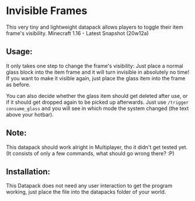 # Invisible Frames
This very tiny and lightweight datapack allows players to toggle their item frame's visibility. Minecraft 1.16 - Latest Snapshot (20w12a)

## Usage:
It only takes one step to change the frame's visibility: Just place a normal glass block into the item frame and it will turn invisible in absolutely no time! If you want to make it visible again, just place the glass item into the frame as before.

You can also decide whether the glass item should get deleted after use, or if it should get dropped again to be picked up afterwards. Just use `/trigger consume_glass` and you will see in which mode the system changed (the text above your hotbar).

## Note:
This datapack should work alright in Multiplayer, tho it didn't get tested yet. (It consists of only a few commands, what should go wrong there? :P)

## Installation:
This Datapack does not need any user interaction to get the program working, just place the file into the datapacks folder of your world.
